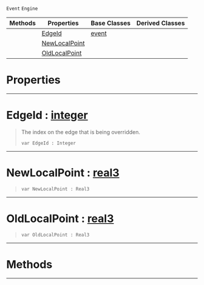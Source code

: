  `Event` `Engine`



|Methods|Properties|Base Classes|Derived Classes|
|---|---|---|---|
| |[ EdgeId](https://github.com/ZilchEngine/ZilchDocs/blob/master/code_reference/class_reference/objectlinkpointchangedevent.markdown#edgeid-zilch-engine-docum)|[event](https://github.com/ZilchEngine/ZilchDocs/blob/master/code_reference/class_reference/event.markdown)| |
| |[ NewLocalPoint](https://github.com/ZilchEngine/ZilchDocs/blob/master/code_reference/class_reference/objectlinkpointchangedevent.markdown#newlocalpoint-zilch-engin)| | |
| |[ OldLocalPoint](https://github.com/ZilchEngine/ZilchDocs/blob/master/code_reference/class_reference/objectlinkpointchangedevent.markdown#oldlocalpoint-zilch-engin)| | |


 #  Properties


---  
 #  EdgeId : [integer](https://github.com/ZilchEngine/ZilchDocs/blob/master/code_reference/nada_base_types/integer.markdown)

> The index on the edge that is being overridden.
> ``` lang=cpp, name=Nada
> var EdgeId : Integer


---  
 #  NewLocalPoint : [real3](https://github.com/ZilchEngine/ZilchDocs/blob/master/code_reference/nada_base_types/real3.markdown)

> 
> ``` lang=cpp, name=Nada
> var NewLocalPoint : Real3


---  
 #  OldLocalPoint : [real3](https://github.com/ZilchEngine/ZilchDocs/blob/master/code_reference/nada_base_types/real3.markdown)

> 
> ``` lang=cpp, name=Nada
> var OldLocalPoint : Real3


---  
 #  Methods


---  
 

 